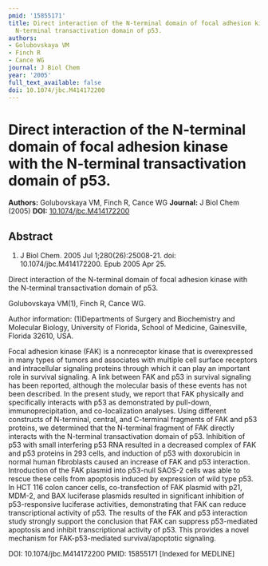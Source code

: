 ```yaml
---
pmid: '15855171'
title: Direct interaction of the N-terminal domain of focal adhesion kinase with the
  N-terminal transactivation domain of p53.
authors:
- Golubovskaya VM
- Finch R
- Cance WG
journal: J Biol Chem
year: '2005'
full_text_available: false
doi: 10.1074/jbc.M414172200
---
```


# Direct interaction of the N-terminal domain of focal adhesion kinase with the N-terminal transactivation domain of p53.
**Authors:** Golubovskaya VM, Finch R, Cance WG
**Journal:** J Biol Chem (2005)
**DOI:** [10.1074/jbc.M414172200](https://doi.org/10.1074/jbc.M414172200)

## Abstract

1. J Biol Chem. 2005 Jul 1;280(26):25008-21. doi: 10.1074/jbc.M414172200. Epub
2005  Apr 25.

Direct interaction of the N-terminal domain of focal adhesion kinase with the 
N-terminal transactivation domain of p53.

Golubovskaya VM(1), Finch R, Cance WG.

Author information:
(1)Departments of Surgery and Biochemistry and Molecular Biology, University of 
Florida, School of Medicine, Gainesville, Florida 32610, USA.

Focal adhesion kinase (FAK) is a nonreceptor kinase that is overexpressed in 
many types of tumors and associates with multiple cell surface receptors and 
intracellular signaling proteins through which it can play an important role in 
survival signaling. A link between FAK and p53 in survival signaling has been 
reported, although the molecular basis of these events has not been described. 
In the present study, we report that FAK physically and specifically interacts 
with p53 as demonstrated by pull-down, immunoprecipitation, and co-localization 
analyses. Using different constructs of N-terminal, central, and C-terminal 
fragments of FAK and p53 proteins, we determined that the N-terminal fragment of 
FAK directly interacts with the N-terminal transactivation domain of p53. 
Inhibition of p53 with small interfering p53 RNA resulted in a decreased complex 
of FAK and p53 proteins in 293 cells, and induction of p53 with doxorubicin in 
normal human fibroblasts caused an increase of FAK and p53 interaction. 
Introduction of the FAK plasmid into p53-null SAOS-2 cells was able to rescue 
these cells from apoptosis induced by expression of wild type p53. In HCT 116 
colon cancer cells, co-transfection of FAK plasmid with p21, MDM-2, and BAX 
luciferase plasmids resulted in significant inhibition of p53-responsive 
luciferase activities, demonstrating that FAK can reduce transcriptional 
activity of p53. The results of the FAK and p53 interaction study strongly 
support the conclusion that FAK can suppress p53-mediated apoptosis and inhibit 
transcriptional activity of p53. This provides a novel mechanism for 
FAK-p53-mediated survival/apoptotic signaling.

DOI: 10.1074/jbc.M414172200
PMID: 15855171 [Indexed for MEDLINE]
